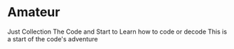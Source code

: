 # Amateur
Just Collection The Code and Start to Learn how to code or decode
This is a start of the code's adventure
